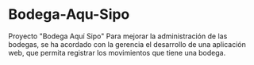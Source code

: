 # Bodega-Aqu-Sipo
Proyecto "Bodega Aquí Sipo" 
Para mejorar la administración de las bodegas, se ha acordado con la gerencia el desarrollo de una aplicación web, que permita registrar los movimientos que tiene una bodega.
